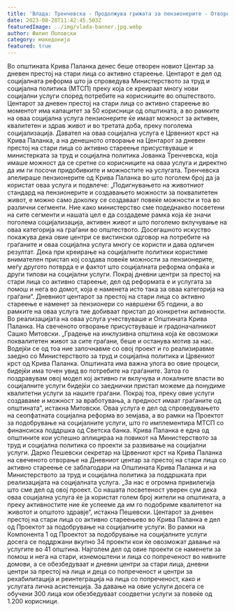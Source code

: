 ```yaml
---
title: 'Влада: Тренчевска - Продолжува грижата за пензионерите - Отворен Центар за дневен престој на стари лица со активно стареење во Крива Паланка - 28 АВГУСТ 2023'
date: 2023-08-28T11:42:45.503Z
featuredImage: ../img/vlada-banner.jpg.webp
author: Филип Поповски
category: македонија
featured: true
---
```

Во општината Крива Паланка денес беше отворен новиот Центар за дневен престој на стари лица со активно стареење. Центарот е дел од социјалната реформа што ја спроведува Министерството за труд и социјална политика (МТСП) преку која се креираат многу нови социјални услуги според потребите на корисниците во општеството. 
Центарот за дневен престој на стари лица со активно стареење во моментот има капацитет за 50 корисници од општината, а во рамките на оваа социјална услуга пензионерите ќе имаат можност за активен, квалитетен и здрав живот и во третата доба, преку поголема социјализација.
Давател на оваа социјална услуга е Црвениот крст на Крива Паланка, а на денешното отворање на Центарот за дневен престој на стари лица со активно стареење присуствуваше и министерката за труд и социјална политика Јованка Тренчевска, која имаше можност да се сретне со корисниците на оваа услуга и директно да им ги посочи придобивките и можностите на услугата. Тренчевска апелираше пензионерите од Крива Паланка во што поголем број да ја користат оваа услуга и подвлече:
„Подигнувањето на животниот стандард на пензионерите и создавањето можности за поквалитетен живот, е можно само доколку се создаваат повеќе можности и тоа во различни сегменти. Ние како министерство сме подеднакво посветени на сите сегменти и нашата цел е да создадеме рамка која ќе значи поголема социјализација, активен живот и што поголемо вклучување на оваа категорија на граѓани во општеството. Досегашното искуство покажува дека овие центри се вистински одговор на потребите на граѓаните и оваа социјална услуга многу се користи и дава одличен резултат. Дека при креирање на социјалните политики користиме внимателен пристап кој создава повеќе можности за пензионерите, меѓу другото потврда е и фактот што социјалната реформа опфаќа и други типови на социјални услуги. Покрај дневни центри за престој на стари лица со активно стареење, дел од реформата е и услугата за помош и нега во домот, која е наменета исто така за оваа категорија на граѓани“.
Дневниот центарот за престој на стари лица со активно стареење е наменет за пензионери со навршени 65 години, а во рамките на оваа услуга тие добиваат пристап до конкретни активности. Во реализацијата на оваа услуга учествуваше и Општината Крива Паланка. На свеченото отворање присуствуваше и градоначалникот Сашко Митовски.
„Градење на инклузивна општина која ќе овозможи поквалитетен живот за сите граѓани, беше и останува мотив за нас. Водејќи се од тоа ние започнавме со овој проект и го реализиравме заедно со Министерството за труд и социјална политика и Црвениот крст од Крива Паланка. Општината има важна улога во овие процеси, бидејќи има точен увид во потребите на граѓаните. Затоа го поздравувам овој модел кој активно ги вклучува и локалните власти во социјалните услуги бидејќи со заеднички пристап можеме да понудиме квалитетни услуги за нашите граѓани. Покрај тоа, преку овие услуги создаваме и можност за вработувања, а предност имаат граѓаните од општината“, истакна Митовски.
Оваа услуга е дел од спроведувањето на сеопфатната социјална реформа во земјава, а во рамки на Проектот за подобрување на социјалните услуги, што го имплементира МТСП со финансиска поддршка од Светска банка. Крива Паланка е една од општините кои успешно аплицираа на повикот на Министерството за труд и социјална политика со проекти за развивање на социјални услуги.
Дарко Пешевски секретар на Црвениот крст на Крива Паланка на свеченото отворање на Дневниот центар за престој на стари лица со активно стареење се заблагодари на Општината Крива Паланка и на Министерството за труд и социјална политика за поддршката при реализацијата на социјалната услуга.
„За нас е огромна привилегија што сме дел од овој проект. Со нашата посветеност уверен сум дека оваа социјална услуга ќе ја користат голем број жители на општината, а преку активностите ние ќе успееме да им го подобриме квалитетот на животот и општото здравје“, истакна Пешевски.
Центарот за дневен престој на стари лица со активно стареењево во Крива Паланка е дел од Проектот за подобрување на социјалните услуги. Во рамки на Компонента 1 од Проектот за подобрување на социјалните услуги досега се поддржани вкупно 34 проекти кои ќе овозможат давање на услугите во 41 општина. Најголем дел од овие проекти се наменети за помош и нега на стари, изнемоштени и лица со попреченост во нивните домови, а се обезбедуваат и дневни центри за стари лица, дневни центри за престој на лица и деца со попреченост и центри за рехабилитација и реинтеграција на лица со попреченост, како и услугата лична асистенција. За давање на овие услуги досега се обучени 300 лица кои обезбедуваат соодветни услуги за повеќе од 1.200 корисници.
